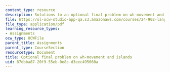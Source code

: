 ```yaml
---
content_type: resource
description: Solutions to an optional final problem on wh-movement and islands.
file: https://ol-ocw-studio-app-qa.s3.amazonaws.com/courses/24-902-language-and-its-structure-ii-syntax-fall-2003/87dbba8720f955eb0e8cd3eec495660a_practiceps_ans.pdf
file_type: application/pdf
learning_resource_types:
- Assignments
ocw_type: OCWFile
parent_title: Assignments
parent_type: CourseSection
resourcetype: Document
title: Optional final problem on wh-movement and islands
uid: 87dbba87-20f9-55eb-0e8c-d3eec495660a
---
```

